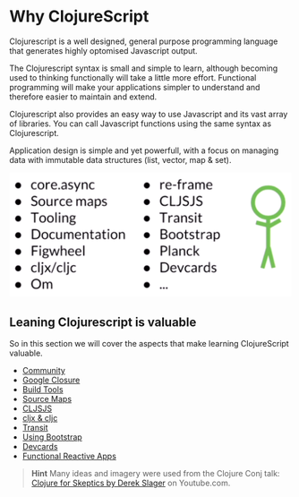 # Why ClojureScript

Clojurescript is a well designed, general purpose programming language that generates highly optomised Javascript output.

The Clojurescript syntax is small and simple to learn, although becoming used to thinking functionally will take a little more effort.  Functional programming will make your applications simpler to understand and therefore easier to maintain and extend.

Clojurescript also provides an easy way to use Javascript and its vast array of libraries.  You can call Javascript functions using the same syntax as Clojurescript.

Application design is simple and yet powerfull, with a focus on managing data with immutable data structures (list, vector, map & set).

![Many new things in Clojurescript](/images/clojurescript-all-things.png)


## Leaning Clojurescript is valuable

So in this section we will cover the aspects that make learning ClojureScript valuable.

  * [Community](community.html)
  * [Google Closure](google-clojure.html)
  * [Build Tools](build-tools.html)
  * [Source Maps](source-maps.html)
  * [CLJSJS](cljsjs.html)
  * [cljx & cljc](cljx-cljc.html)
  * [Transit](transit.html)
  * [Using Bootstrap](using-bootstrap.html)
  * [Devcards](devcards.html)
  * [Functional Reactive Apps](functional-reactive-apps.html)


> **Hint** Many ideas and imagery were used from the Clojure Conj talk: [Clojure for Skeptics by Derek Slager](https://www.youtube.com/watch?v=gsffg5xxFQI) on Youtube.com.

